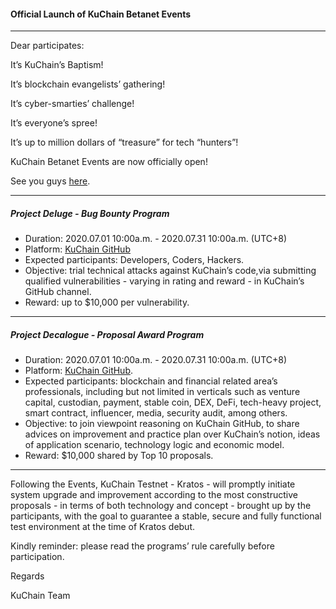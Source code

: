 #### Official Launch of KuChain Betanet Events

---

Dear participates:



It’s KuChain’s Baptism! 

It’s blockchain evangelists’ gathering!

It’s cyber-smarties’ challenge!

It’s everyone’s spree!

It’s up to million dollars of “treasure” for tech “hunters”!

KuChain Betanet Events are now officially open! 

See you guys [here](https://github.com/KuChainNetwork).



---

##### Project Deluge - Bug Bounty Program

- Duration: 2020.07.01 10:00a.m. - 2020.07.31 10:00a.m. (UTC+8)
- Platform: [KuChain GitHub](https://github.com/KuChainNetwork)
- Expected participants: Developers, Coders, Hackers.
- Objective: trial technical attacks against KuChain’s code,via submitting qualified vulnerabilities - varying in rating and reward - in KuChain’s GitHub channel.
- Reward: up to $10,000 per vulnerability.



---

##### Project Decalogue - Proposal Award Program

- Duration: 2020.07.01 10:00a.m. - 2020.07.31 10:00a.m. (UTC+8)
- Platform: [KuChain GitHub](https://github.com/KuChainNetwork).
- Expected participants: blockchain and financial related area’s professionals, including but not limited in verticals such as venture capital, custodian, payment, stable coin, DEX, DeFi, tech-heavy project, smart contract, influencer, media, security audit, among others.
- Objective: to join viewpoint reasoning on KuChain GitHub, to share advices on improvement and practice plan over KuChain’s notion, ideas of application scenario, technology logic and economic model.
- Reward: $10,000 shared by Top 10 proposals.



---

Following the Events, KuChain Testnet - Kratos - will promptly initiate system upgrade and improvement according to the most constructive proposals - in terms of both technology and concept - brought up by the participants, with the goal to guarantee a stable, secure and fully functional test environment at the time of Kratos debut.

Kindly reminder: please read the programs’ rule carefully before participation.




Regards



KuChain Team

